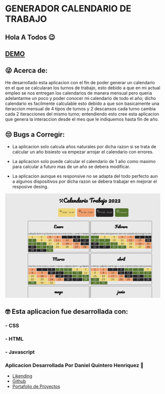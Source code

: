 # GENERADOR CALENDARIO DE TRABAJO

## Hola A Todos :wink: 

## [DEMO](https://raw.githubusercontent.com/Danielo27/Surveillance-Calendar/main/test.png) 

## 	:stuck_out_tongue_winking_eye: Acerca de:

He desarrollado esta aplicacion con el fin de poder generar un calendario en el que se calcularan los turnos de trabajo, esto debido a que en mi actual empleo se nos entregan los calendarios de manera mensual pero queria adelantarme un poco y poder conocer mi calendario de todo el año; dicho calendario es facilmente calculable esto debido a que son basicamente una iteraccion mensual de 4 tipos de turnos y 2 descansos cada turno cambia cada 2 iteracciones del mismo turno; entendiendo esto cree esta aplicacion que genera la interaccion desde el mes que le indiquemos hasta fin de año. 

## :unamused: Bugs a Corregir: 

- La aplicacion solo calcula años naturales por dicha razon si se trata de calcular un año bisiesto va empezar arrojar el calendario con errores.

- La aplicacion solo puede calcular el calendario de 1 año como maximo para calcular a futuro mas de un año se debera modificar.

- La aplicacion aunque es responsive no se adapta del todo perfecto aun a algunos dispositivos por dicha razon se debera trabajar en mejorar el resposive desing.

![Pantallazo de la Aplicacion](https://raw.githubusercontent.com/Danielo27/Surveillance-Calendar/main/test.png)

## :nerd_face: Esta aplicacion fue desarrollada con:

### - CSS

### - HTML

### - Javascript


### Aplicacion Desarrollada Por Daniel Quintero Henriquez :thinking:

- [Likending](https://www.linkedin.com/in/henry-daniel-quintero-henriquez/) 
- [Github](https://github.com/Danielo27) 
- [Portafolio de Proyectos](https://danielo27.github.io/Portafolio-Alura-Challenge-Oracle-Next-Education-/) 



